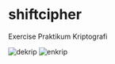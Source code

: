 # shiftcipher
Exercise Praktikum Kriptografi

![dekrip](https://user-images.githubusercontent.com/48000941/93658261-50f30980-fa64-11ea-9440-67d0342c2beb.JPG)
![enkrip](https://user-images.githubusercontent.com/48000941/93658262-52bccd00-fa64-11ea-88d1-a31ca649aa20.JPG)
